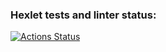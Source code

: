 ### Hexlet tests and linter status:
[![Actions Status](https://github.com/Fortik1/frontend-project-46/workflows/hexlet-check/badge.svg)](https://github.com/Fortik1/frontend-project-46/actions)